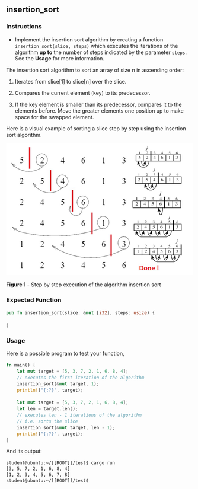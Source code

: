 ## insertion_sort

### Instructions

- Implement the insertion sort algorithm by creating a function `insertion_sort(slice, steps)` which executes the iterations of the algorithm **up to** the number of steps indicated by the parameter `steps`. See the **Usage** for more information.

The insertion sort algorithm to sort an array of size n in ascending order:

1. Iterates from slice[1] to slice[n] over the slice.

2. Compares the current element (key) to its predecessor.

3. If the key element is smaller than its predecessor, compares it to the elements before. Move the greater elements one position up to make space for the swapped element.

Here is a visual example of sorting a slice step by step using the insertion sort algorithm.

![image.png](Insertion-Sort-demo.png)

**Figure 1** - Step by step execution of the algorithm insertion sort

### Expected Function

```rust
pub fn insertion_sort(slice: &mut [i32], steps: usize) {

}
```

### Usage

Here is a possible program to test your function,

```rust
fn main() {
    let mut target = [5, 3, 7, 2, 1, 6, 8, 4];
    // executes the first iteration of the algorithm
    insertion_sort(&mut target, 1);
    println!("{:?}", target);

    let mut target = [5, 3, 7, 2, 1, 6, 8, 4];
    let len = target.len();
    // executes len - 1 iterations of the algorithm
    // i.e. sorts the slice
    insertion_sort(&mut target, len - 1);
    println!("{:?}", target);
}
```

And its output:

```console
student@ubuntu:~/[[ROOT]]/test$ cargo run
[3, 5, 7, 2, 1, 6, 8, 4]
[1, 2, 3, 4, 5, 6, 7, 8]
student@ubuntu:~/[[ROOT]]/test$
```
